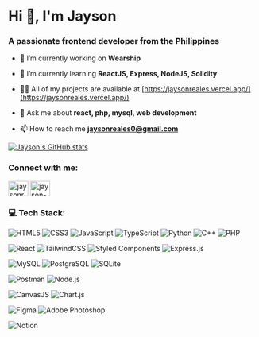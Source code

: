 <h1 align="left">Hi 👋, I'm Jayson</h1>
<h3 align="left">A passionate frontend developer from the Philippines</h3>

- 🔭 I’m currently working on **Wearship**

- 🌱 I’m currently learning **ReactJS, Express, NodeJS, Solidity**

- 👨‍💻 All of my projects are available at [https://jaysonreales.vercel.app/](https://jaysonreales.vercel.app/)

- 💬 Ask me about **react, php, mysql, web development**

- 📫 How to reach me **jaysonreales0@gmail.com**

[![Jayson's GitHub stats](https://github-readme-stats.vercel.app/api?username=kaiseldev-sudo&theme=github_dark&show_icons=true&layout=compact)](https://github.com/kaiseldev-sudo/github-readme-stats)

<h3 align="left">Connect with me:</h3>
<p align="left">
<a href="https://twitter.com/jaysonreales17" target="_blank"><img align="center" src="https://raw.githubusercontent.com/rahuldkjain/github-profile-readme-generator/master/src/images/icons/Social/twitter.svg" alt="jaysonreales17" height="30" width="40" /></a>
<a href="https://linkedin.com/in/jayson-reales" target="_blank"><img align="center" src="https://raw.githubusercontent.com/rahuldkjain/github-profile-readme-generator/master/src/images/icons/Social/linked-in-alt.svg" alt="jayson-reales" height="30" width="40" /></a>
</p>

<h3 align="left">💻 Tech Stack:</h3>

<!-- Languages -->
![HTML5](https://img.shields.io/badge/html5-%23E34F26.svg?style=for-the-badge&logo=html5&logoColor=white)
![CSS3](https://img.shields.io/badge/css3-%231572B6.svg?style=for-the-badge&logo=css3&logoColor=white)
![JavaScript](https://img.shields.io/badge/javascript-%23323330.svg?style=for-the-badge&logo=javascript&logoColor=%23F7DF1E)
![TypeScript](https://img.shields.io/badge/typescript-%23007ACC.svg?style=for-the-badge&logo=typescript&logoColor=white)
![Python](https://img.shields.io/badge/python-3670A0?style=for-the-badge&logo=python&logoColor=ffdd54)
![C++](https://img.shields.io/badge/C++-00599C?style=for-the-badge&logo=c%2B%2B&logoColor=white)
![PHP](https://img.shields.io/badge/PHP-777BB4?style=for-the-badge&logo=php&logoColor=white)

<!-- Frameworks / Libraries -->
![React](https://img.shields.io/badge/react-%2320232a.svg?style=for-the-badge&logo=react&logoColor=%2361DAFB)
![TailwindCSS](https://img.shields.io/badge/tailwindcss-%2338B2AC.svg?style=for-the-badge&logo=tailwind-css&logoColor=white)
![Styled Components](https://img.shields.io/badge/styled--components-DB7093?style=for-the-badge&logo=styled-components&logoColor=white)
![Express.js](https://img.shields.io/badge/express.js-404D59?style=for-the-badge&logo=express&logoColor=white)

<!-- Databases -->
![MySQL](https://img.shields.io/badge/MySQL-4479A1?style=for-the-badge&logo=mysql&logoColor=white)
![PostgreSQL](https://img.shields.io/badge/PostgreSQL-316192?style=for-the-badge&logo=postgresql&logoColor=white)
![SQLite](https://img.shields.io/badge/SQLite-003B57?style=for-the-badge&logo=sqlite&logoColor=white)

<!-- Cloud / Hosting / Tools -->
![Postman](https://img.shields.io/badge/Postman-FF6C37?style=for-the-badge&logo=postman&logoColor=white)
![Node.js](https://img.shields.io/badge/Node.js-339933?style=for-the-badge&logo=nodedotjs&logoColor=white)

<!-- Charts -->
![CanvasJS](https://img.shields.io/badge/CanvasJS-007ACC?style=for-the-badge&logo=canvas&logoColor=white)
![Chart.js](https://img.shields.io/badge/Chart.js-FF6384?style=for-the-badge&logo=chartdotjs&logoColor=white)

<!-- Design -->
![Figma](https://img.shields.io/badge/Figma-F24E1E?style=for-the-badge&logo=figma&logoColor=white)
![Adobe Photoshop](https://img.shields.io/badge/Photoshop-31A8FF?style=for-the-badge&logo=adobephotoshop&logoColor=white)

<!-- Productivity -->
![Notion](https://img.shields.io/badge/Notion-%23000000.svg?style=for-the-badge&logo=notion&logoColor=white)
